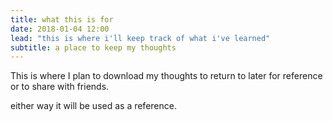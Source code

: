 ```yaml
---
title: what this is for
date: 2018-01-04 12:00
lead: "this is where i'll keep track of what i've learned"
subtitle: a place to keep my thoughts
---
```


This is where I plan to download my thoughts to return to later for reference or to share with friends. 

either way it will be used as a reference.